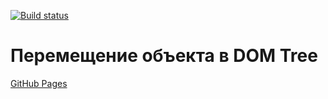[![Build status](https://ci.appveyor.com/api/projects/status/snls4uh298spity9?svg=true)](https://ci.appveyor.com/project/Di-sole/2-ahj-dom)
# Перемещение объекта в DOM Tree

[GitHub Pages](https://di-sole.github.io/2-ahj-dom/) 
